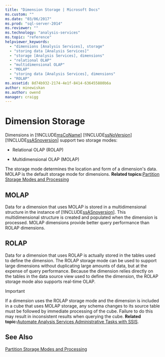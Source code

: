 ```yaml
---
title: "Dimension Storage | Microsoft Docs"
ms.custom: ""
ms.date: "03/06/2017"
ms.prod: "sql-server-2014"
ms.reviewer: ""
ms.technology: "analysis-services"
ms.topic: "reference"
helpviewer_keywords: 
  - "dimensions [Analysis Services], storage"
  - "storing data [Analysis Services]"
  - "storage [Analysis Services], dimensions"
  - "relational OLAP"
  - "multidimensional OLAP"
  - "MOLAP"
  - "storing data [Analysis Services], dimensions"
  - "ROLAP"
ms.assetid: 8d74b932-2174-4e1f-8414-636455880b6a
author: minewiskan
ms.author: owend
manager: craigg
---
```

# Dimension Storage
  Dimensions in [!INCLUDE[msCoName](../../includes/msconame-md.md)] [!INCLUDE[ssNoVersion](../../includes/ssnoversion-md.md)] [!INCLUDE[ssASnoversion](../../includes/ssasnoversion-md.md)] support two storage modes:  
  
-   Relational OLAP (ROLAP)  
  
-   Multidimensional OLAP (MOLAP)  
  
 The storage mode determines the location and form of a dimension's data. MOLAP is the default storage mode for dimensions. **Related topics:**[Partition Storage Modes and Processing](../multidimensional-models-olap-logical-cube-objects/partitions-partition-storage-modes-and-processing.md)  
  
## MOLAP  
 Data for a dimension that uses MOLAP is stored in a multidimensional structure in the instance of [!INCLUDE[ssASnoversion](../../includes/ssasnoversion-md.md)]. This multidimensional structure is created and populated when the dimension is processed. MOLAP dimensions provide better query performance than ROLAP dimensions.  
  
## ROLAP  
 Data for a dimension that uses ROLAP is actually stored in the tables used to define the dimension. The ROLAP storage mode can be used to support large dimensions without duplicating large amounts of data, but at the expense of query performance. Because the dimension relies directly on the tables in the data source view used to define the dimension, the ROLAP storage mode also supports real-time OLAP.  
  
> [!IMPORTANT]  
>  If a dimension uses the ROLAP storage mode and the dimension is included in a cube that uses MOLAP storage, any schema changes to its source table must be followed by immediate processing of the cube. Failure to do this may result in inconsistent results when querying the cube. **Related topic:**[Automate Analysis Services Administrative Tasks with SSIS](../instances/automate-analysis-services-administrative-tasks-with-ssis.md).  
  
## See Also  
 [Partition Storage Modes and Processing](../multidimensional-models-olap-logical-cube-objects/partitions-partition-storage-modes-and-processing.md)  
  
  
